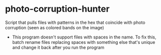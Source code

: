 # photo-corruption-hunter
Script that pulls files with patterns in the hex that coincide with photo corruption (seen as colored bands on the image)
- This program doesn't support files with spaces in the name. To fix this, batch rename files replacing spaces with something else that's unique and change it back after you run the program
